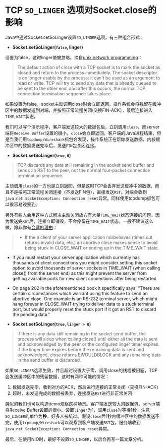 # TCP `SO_LINGER` 选项对Socket.close的影响

Java中通过Socket.setSoLinger设置`SO_LINGER`选项，有三种组合形式：

- **Socket.setSoLinger(`false`, linger)**  

设置为false，这时linger值被忽略。摘自[unix network programming](http://book.douban.com/subject/1756533/)：

>The default action of close with a TCP socket is to mark the socket as closed and return to the process immediately. The socket descriptor is on longer usable by the process: it can't be used as an argument to read or write. 
TCP will try to send any data that is already queued to be sent to the other end, and after this occurs, the normal TCP connection termination sequence takes place.


如果设置为false，socket主动调用close时会立即返回，操作系统会将残留在缓冲区中的数据发送到对端，并按照正常流程关闭(交换FIN-ACK），最后连接进入`TIME_WAIT`状态。

我们可以写个演示程序，客户端发送较大的数据包后，立刻调用`close`，而server端将`Receive Buffer`设置的很小。`close`会立即返回，客户端的Java进程结束，但是当我们用`tcpdump/Wireshark`抓包会发现，操作系统正在帮你发送数据，内核缓冲区中的数据发送完毕后，发送`FIN`包关闭连接。


- **Socket.setSoLinger(`true`, `0`)**

>TCP discards any data still remaining in the socket send buffer and sends an RST to the peer, not the normal four-packet connection termination sequence.

主动调用`close`的一方也是立刻返回，但是这时TCP会丢弃发送缓冲中的数据，而且不是按照正常流程关闭连接（不发送FIN包），直接发送`RST`，对端会收到`java.net.SocketException: Connection reset`异常。同样使用tcpdump抓包可以很容易观察到。

另外有些人会用这种方式解决主动关闭放方有大量`TIME_WAIT`状态连接的问题，因为发送完`RST`后，连接立即销毁，不会停留在`TIME_WAIT`状态。一般不建议这么做，除非你有[合适的理由](http://stackoverflow.com/questions/3757289/tcp-option-so-linger-zero-when-its-required/13088864#13088864)：
>- If the a client of your server application misbehaves (times out, returns invalid data, etc.) an abortive close makes sense to avoid being stuck in CLOSE_WAIT or ending up in the TIME_WAIT state.
- If you must restart your server application which currently has thousands of client connections you might consider setting this socket option to avoid thousands of server sockets in TIME_WAIT (when calling close() from the server end) as this might prevent the server from getting available ports for new client connections after being restarted.
- On page 202 in the aforementioned book it specifically says: "There are certain circumstances which warrant using this feature to send an abortive close. One example is an RS-232 terminal server, which might hang forever in CLOSE_WAIT trying to deliver data to a stuck terminal port, but would properly reset the stuck port if it got an RST to discard the pending data."

- **Socket.setSoLinger(`true`, `linger > 0`)**

>if there is any data still remaining in the socket send buffer, the process will sleep when calling close() until either all the data is sent and acknowledged by the peer or the configured linger timer expires.
if the linger time expires before the remaining data is sent and acknowledged, close returns EWOULDBLOCK and any remaining data in the send buffer is discarded.

如果`SO_LINGER`选项生效，并且超时设置大于零，调用close的线程被阻塞，TCP会发送缓冲区中的残留数据，这时有两种可能的情况：
1. 数据发送完毕，收到对方的ACK，然后进行连接的正常关闭（交换FIN-ACK）
2. 超时，未发送完成的数据被丢弃，连接发送`RST`进行非正常关闭

类似的我们也可以构造demo观察这种场景。客户端发送较大的数据包，server端将Receive Buffer设置的很小。设置`linger`为1，调用`close`时等待1秒。注意`SO_LINGER`的单位为**秒**，好多人被坑过。假设`close`后1秒内缓冲区中的数据发送不完，使用`tcpdump/Wireshark`可以观察到客户端发送`RST`包，服务端收到`java.net.SocketException: Connection reset`异常。

最后，在使用NIO时，最好不设置`SO_LINGER`，以后会再写一篇文章分析。


